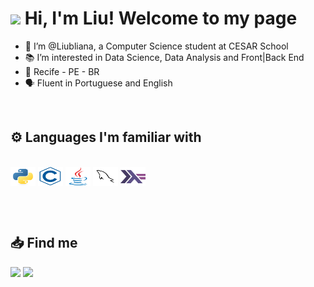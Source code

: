 <h1> <img src="https://www.piskelapp.com/static/resources/home/features/feature-open-source@2x.gif" width="40px"> Hi, I'm Liu! Welcome to my page </h1>

- 👋 I’m @Liubliana, a Computer Science student at CESAR School
- 📚 I’m interested in Data Science, Data Analysis and Front|Back End
- 📍 Recife - PE - BR
- 🗣 Fluent in Portuguese and English

<br>

## ⚙️ Languages I'm familiar with
<div style="display: inline_block"><br>
  <img align="center" alt="Liu-Python" height="30" width="40" src="https://raw.githubusercontent.com/devicons/devicon/master/icons/python/python-original.svg">
  <img align="center" alt="Liu-C" height="30" width="40" src="https://raw.githubusercontent.com/devicons/devicon/master/icons/c/c-line.svg">
  <img align="center" alt="Liu-Java" height="30" width="40" src="https://raw.githubusercontent.com/devicons/devicon/master/icons/java/java-original.svg">
  <img align="center" alt="Liu-SQL" height="30" width="40" src="https://raw.githubusercontent.com/vorillaz/devicons/master/!SVG/mysql.svg">
  <img align="center" alt="Liu-Haskell" height="30" width="40" src="https://raw.githubusercontent.com/devicons/devicon/master/icons/haskell/haskell-original.svg">
</div>

<br><br>

## 📥 Find me
 <div>
   <a href="https://www.linkedin.com/in/liustolz" target="_blank"><img src="https://img.shields.io/badge/-LinkedIn-%230077B5?style=for-the-badge&logo=linkedin&logoColor=white" target="_blank"></a> 
  <a href = "mailto:las@cesar.school"><img src="https://img.shields.io/badge/-Gmail-%23333?style=for-the-badge&logo=gmail&logoColor=white" target="_blank"></a>
 </div> 
